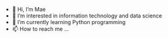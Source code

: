 - 👋 Hi, I’m Mae 
- 👀 I’m interested in information technology and data science
- 🌱 I’m currently learning Python programming
- 📫 How to reach me ...

<!---
rfernan2/rfernan2 is a ✨ special ✨ repository because its `README.md` (this file) appears on your GitHub profile.
You can click the Preview link to take a look at your changes.
--->
